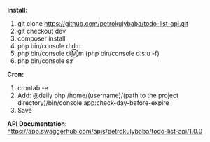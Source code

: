**Install:**
1. git clone https://github.com/petrokulybaba/todo-list-api.git
2. git checkout dev
3. composer install
4. php bin/console d:d:c
5. php bin/console d:m:m (php bin/console d:s:u -f)
7. php bin/console s:r

**Cron:**
1. crontab -e
2. Add: @daily php /home/(username)/(path to the project directory)/bin/console app:check-day-before-expire
3. Save

**API Documentation:** https://app.swaggerhub.com/apis/petrokulybaba/todo-list-api/1.0.0
